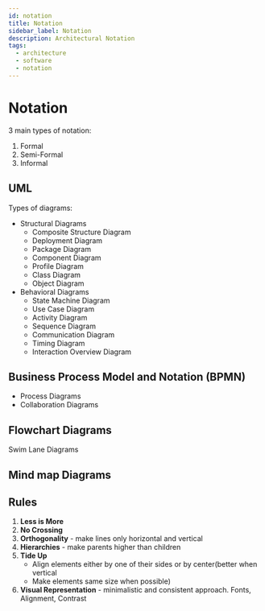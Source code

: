 ```yaml
---
id: notation
title: Notation
sidebar_label: Notation
description: Architectural Notation
tags:
  - architecture
  - software
  - notation
---
```


# Notation

3 main types of notation:
1. Formal
2. Semi-Formal
3. Informal

## UML

Types of diagrams:
- Structural Diagrams
  - Composite Structure Diagram
  - Deployment Diagram
  - Package Diagram
  - Component Diagram
  - Profile Diagram
  - Class Diagram
  - Object Diagram
- Behavioral Diagrams
  - State Machine Diagram
  - Use Case Diagram
  - Activity Diagram
  - Sequence Diagram
  - Communication Diagram
  - Timing Diagram
  - Interaction Overview Diagram

## Business Process Model and Notation (BPMN)

- Process Diagrams
- Collaboration Diagrams

## Flowchart Diagrams

Swim Lane Diagrams


## Mind map Diagrams


## Rules

1. **Less is More**
2. **No Crossing**
3. **Orthogonality** - make lines only horizontal and vertical
4. **Hierarchies** - make parents higher than children
5. **Tide Up**
   - Align elements either by one of their sides or by center(better when vertical
   - Make elements same size when possible)
6. **Visual Representation** - minimalistic and consistent approach. Fonts, Alignment, Contrast